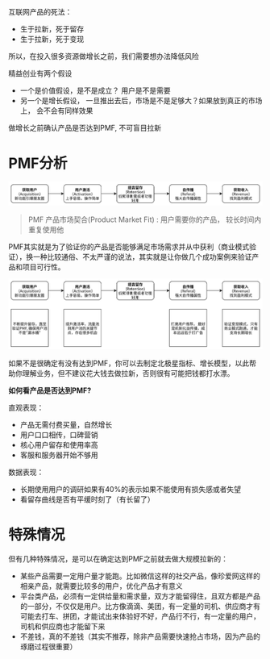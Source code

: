 <!--
 * @Author: your name
 * @Date: 2022-03-30 19:49:30
 * @LastEditTime: 2022-03-30 21:26:07
 * @LastEditors: Please set LastEditors
 * @Description: 打开koroFileHeader查看配置 进行设置: https://github.com/OBKoro1/koro1FileHeader/wiki/%E9%85%8D%E7%BD%AE
 * @FilePath: /growth-hacker/docs/用户增长: 增长的可行性.md
-->
互联网产品的死法：

- 生于拉新，死于留存
- 生于拉新，死于变现
  
所以，在投入很多资源做增长之前，我们需要想办法降低风险

精益创业有两个假设
- 一个是价值假设，是不是成立？ 用户是不是需要
- 另一个是增长假设， 一旦推出去后，市场是不是足够大？如果放到真正的市场上， 会不会有同样效果

做增长之前确认产品是否达到PMF, 不可盲目拉新

# PMF分析
![](./img/../../assets/img/lifecicle.jpg)

> PMF 产品市场契合(Product Market Fit) : 用户需要你的产品， 较长时间内重复使用他

PMF其实就是为了验证你的产品是否能够满足市场需求并从中获利（商业模式验证），换一种比较通俗、不太严谨的说法，其实就是让你做几个成功案例来验证产品和项目可行性。

![](../assets/img/lifecircleimpro.jpg)

如果不是很确定有没有达到PMF，你可以去制定北极星指标、增长模型，以此帮助你理解业务，但不建议花大钱去做拉新，否则很有可能把钱都打水漂。

<b>如何看产品是否达到PMF?</b>

直观表现：
- 产品无需付费买量，自然增长
- 用户口口相传，口碑营销
- 核心用户留存和使用率高
- 客服和服务器开始不够用

数据表现：
- 长期使用用户的调研如果有40%的表示如果不能使用有损失感或者失望
- 看留存曲线是否有平缓时刻了（有长留了）

# 特殊情况

但有几种特殊情况，是可以在确定达到PMF之前就去做大规模拉新的：

- 某些产品需要一定用户量才能跑。比如微信这样的社交产品，像珍爱网这样的相亲产品，就需要比较多的用户，优化产品才有意义
- 平台类产品，必须有一定供给量和需求量，双方才能留得住，且双方都是产品的一部分，不仅仅是用户。比方像滴滴、美团，有一定量的司机、供应商才有可能去打车、拼团，才能试出来体验好不好，产品行不行，有一定量的用户，司机和供应商也才能留下来
- 不差钱，真的不差钱（其实不推荐，除非产品需要快速抢占市场，因为产品的琢磨过程很重要）


